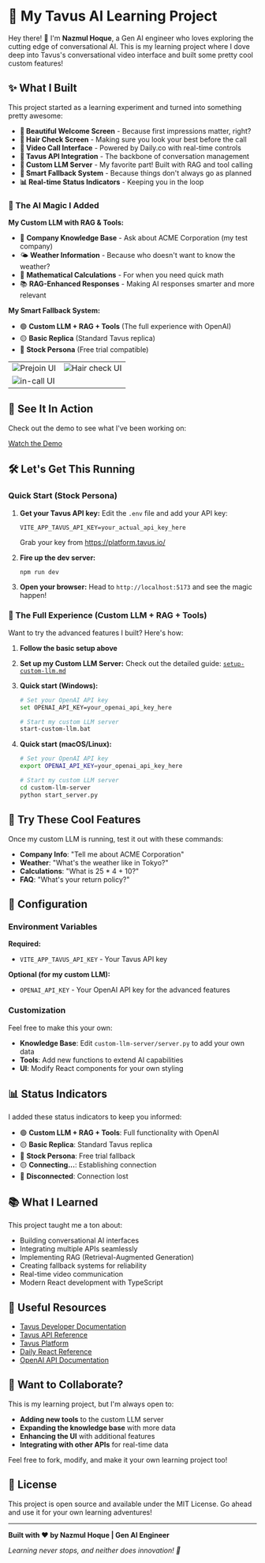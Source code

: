 # 🚀 My Tavus AI Learning Project

Hey there! 👋 I'm **Nazmul Hoque**, a Gen AI engineer who loves exploring the cutting edge of conversational AI. This is my learning project where I dove deep into Tavus's conversational video interface and built some pretty cool custom features!

## ✨ What I Built

This project started as a learning experiment and turned into something pretty awesome:

- **🎨 Beautiful Welcome Screen** - Because first impressions matter, right?
- **📱 Hair Check Screen** - Making sure you look your best before the call
- **🎥 Video Call Interface** - Powered by Daily.co with real-time controls
- **🤖 Tavus API Integration** - The backbone of conversation management
- **🧠 Custom LLM Server** - My favorite part! Built with RAG and tool calling
- **🔄 Smart Fallback System** - Because things don't always go as planned
- **📊 Real-time Status Indicators** - Keeping you in the loop

### 🧠 The AI Magic I Added

**My Custom LLM with RAG & Tools:**
- 🏢 **Company Knowledge Base** - Ask about ACME Corporation (my test company)
- 🌤️ **Weather Information** - Because who doesn't want to know the weather?
- 🧮 **Mathematical Calculations** - For when you need quick math
- 📚 **RAG-Enhanced Responses** - Making AI responses smarter and more relevant

**My Smart Fallback System:**
- 🟢 **Custom LLM + RAG + Tools** (The full experience with OpenAI)
- 🟡 **Basic Replica** (Standard Tavus replica)
- 🔵 **Stock Persona** (Free trial compatible)

|                                                                    |                                                                                              |
| ------------------------------------------------------------------ | -------------------------------------------------------------------------------------------- |
| ![Prejoin UI](https://cdn.replica.tavus.io/git-examples/scr-1.png) | ![Hair check UI](https://cdn.replica.tavus.io/git-examples/scr-2.png) |
| ![in-call UI](https://cdn.replica.tavus.io/git-examples/scr-3.png) |

## 🎥 See It In Action

Check out the demo to see what I've been working on:

[Watch the Demo](https://www.loom.com/share/b4e3ef661e264260a8d8f4cede48aaa8?sid=ada64974-5495-4c52-b635-7ac76b543208)

## 🛠 Let's Get This Running

### Quick Start (Stock Persona)

1. **Get your Tavus API key:**
   Edit the `.env` file and add your API key:
   ```
   VITE_APP_TAVUS_API_KEY=your_actual_api_key_here
   ```
   Grab your key from https://platform.tavus.io/

2. **Fire up the dev server:**
   ```
   npm run dev
   ```

3. **Open your browser:**
   Head to `http://localhost:5173` and see the magic happen!

### 🚀 The Full Experience (Custom LLM + RAG + Tools)

Want to try the advanced features I built? Here's how:

1. **Follow the basic setup above**

2. **Set up my Custom LLM Server:**
   Check out the detailed guide: [`setup-custom-llm.md`](./setup-custom-llm.md)

3. **Quick start (Windows):**
   ```bash
   # Set your OpenAI API key
   set OPENAI_API_KEY=your_openai_api_key_here
   
   # Start my custom LLM server
   start-custom-llm.bat
   ```

4. **Quick start (macOS/Linux):**
   ```bash
   # Set your OpenAI API key
   export OPENAI_API_KEY=your_openai_api_key_here
   
   # Start my custom LLM server
   cd custom-llm-server
   python start_server.py
   ```

## 🎯 Try These Cool Features

Once my custom LLM is running, test it out with these commands:

- **Company Info**: "Tell me about ACME Corporation"
- **Weather**: "What's the weather like in Tokyo?"
- **Calculations**: "What is 25 * 4 + 10?"
- **FAQ**: "What's your return policy?"

## 🔧 Configuration

### Environment Variables

**Required:**
- `VITE_APP_TAVUS_API_KEY` - Your Tavus API key

**Optional (for my custom LLM):**
- `OPENAI_API_KEY` - Your OpenAI API key for the advanced features

### Customization

Feel free to make this your own:
- **Knowledge Base**: Edit `custom-llm-server/server.py` to add your own data
- **Tools**: Add new functions to extend AI capabilities
- **UI**: Modify React components for your own styling

## 📊 Status Indicators

I added these status indicators to keep you informed:

- 🟢 **Custom LLM + RAG + Tools**: Full functionality with OpenAI
- 🟡 **Basic Replica**: Standard Tavus replica
- 🔵 **Stock Persona**: Free trial fallback
- 🟡 **Connecting...**: Establishing connection
- 🔴 **Disconnected**: Connection lost

## 📚 What I Learned

This project taught me a ton about:
- Building conversational AI interfaces
- Integrating multiple APIs seamlessly
- Implementing RAG (Retrieval-Augmented Generation)
- Creating fallback systems for reliability
- Real-time video communication
- Modern React development with TypeScript

## 🔗 Useful Resources

- [Tavus Developer Documentation](https://docs.tavus.io/)
- [Tavus API Reference](https://docs.tavus.io/api-reference/)
- [Tavus Platform](https://platform.tavus.io/)
- [Daily React Reference](https://docs.daily.co/reference/daily-react)
- [OpenAI API Documentation](https://platform.openai.com/docs)

## 🤝 Want to Collaborate?

This is my learning project, but I'm always open to:
- **Adding new tools** to the custom LLM server
- **Expanding the knowledge base** with more data
- **Enhancing the UI** with additional features
- **Integrating with other APIs** for real-time data

Feel free to fork, modify, and make it your own learning project too!

## 📄 License

This project is open source and available under the MIT License. Go ahead and use it for your own learning adventures!

---

**Built with ❤️ by Nazmul Hoque | Gen AI Engineer**

*Learning never stops, and neither does innovation! 🚀*
